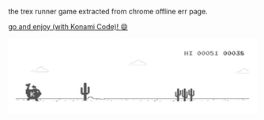 the trex runner game extracted from chrome offline err page.


[go and enjoy (with Konami Code)! :smile: ](https://controller.strombeck.com)

![chrome offline game cast](assets/screenshot.png)
